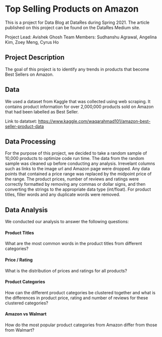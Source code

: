 # Top Selling Products on Amazon

This is a project for Data Blog at DataRes during Spring 2021. The article published on this project can be found on the DataRes Medium site.

Project Lead: Avishek Ghosh
Team Members: Sudhanshu Agrawal, Angelina Kim, Zoey Meng, Cyrus Ho

## Project Description
The goal of this project is to identify any trends in products that become Best Sellers on Amazon.

## Data
We used a dataset from Kaggle that was collected using web scraping. It contains product information for over 2,000,000 products sold on Amazon that had been labelled as Best Seller.

Link to datatset: https://www.kaggle.com/waqarahmad101/amazon-best-seller-product-data

## Data Processing
For the purpose of this project, we decided to take a random sample of 10,000 products to optimize code run time. The data from the random sample was cleaned up before conducting any analysis. Irrevelant columns such as links to the image url and Amazon page were dropped. Any data points that contained a price range was replaced by the midpoint price of the range. The product prices, number of reviews and ratings were correctly formatted by removing any commas or dollar signs, and then converting the strings to the appropriate data type (int/float). For product titles, filler words and any duplicate words were removed.

## Data Analysis
We conducted our analysis to answer the following questions:
#### Product Titles
What are the most common words in the product titles from different categories?
#### Price / Rating
What is the distribution of prices and ratings for all products?
#### Product Categories
How can the different product categories be clustered together and what is the differences in product price, rating and number of reviews for these clustered categories?
#### Amazon vs Walmart
How do the most popular product categories from Amazon differ from those from Walmart?
